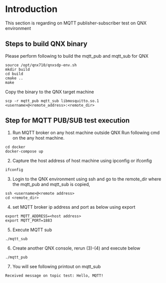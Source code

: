 # Introduction

This section is regarding on MQTT publisher-subscriber test on QNX environment

## Steps to build QNX binary
Please perform following to build the mqtt_pub and mqtt_sub for QNX

```
source /opt/qnx710/qnxsdp-env.sh
mkdir build
cd build
cmake ..
make
```

Copy the binary to the QNX target machine
```
scp -r mqtt_pub mqtt_sub libmosquitto.so.1 <username>@<remote_address>:<remote_dir>
```

## Step for MQTT PUB/SUB test execution

1) Run MQTT broker on any host machine outside QNX
Run following cmd on the any host machine.
```
cd docker
docker-compose up
```

2) Capture the host address of host machine using ipconfig or ifconfig
```
ifconfig
```

3) Login to the QNX environment using ssh and go to the remote_dir where the mqtt_pub and mqtt_sub is copied,
```
ssh <username>@<remote address>
cd <remote_dir>
```

4) set MQTT broker ip address and port as below using export 
```
export MQTT_ADDRESS=<host address>
export MQTT_PORT=1883
```


5) Execute MQTT sub
```
./mqtt_sub
```

6) Create another QNX console, rerun (3)-(4) and execute below
```
./mqtt_pub
```

7) You will see following printout on mqtt_sub
```
Received message on topic test: Hello, MQTT!
```